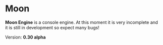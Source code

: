 # Moon

**Moon Engine** is a console engine. 
At this moment it is very incomplete and it is still in development so expect many bugs!

Version: **0.30 alpha**